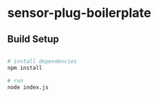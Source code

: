 # sensor-plug-boilerplate

## Build Setup
```bash

# install dependencies
npm install

# run
node index.js